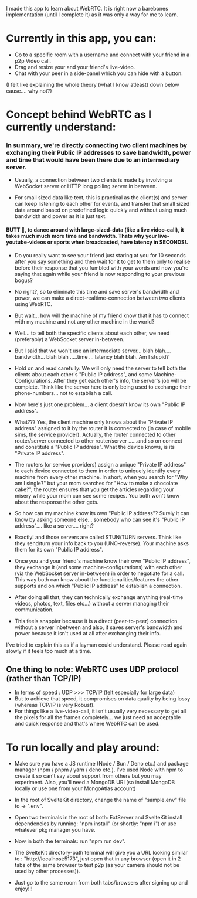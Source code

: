 I made this app to learn about WebRTC.
It is right now a barebones implementation (until I complete it) as it was only a way for me to learn.

# Currently in this app, you can:

- Go to a specific room with a username and connect with your friend in a p2p Video call.
- Drag and resize your and your friend's live-video.
- Chat with your peer in a side-panel which you can hide with a button.

(I felt like explaining the whole theory (what I know atleast) down below cause.... why not?)

# Concept behind WebRTC as I currently understand:

### In summary, we're directly connecting two client machines by exchanging their Public IP addresses to save bandwidth, power and time that would have been there due to an intermediary server.

- Usually, a connection between two clients is made by involving a WebSocket server or HTTP long polling server in between.

- For small sized data like text, this is practical as the client(s) and server can keep listening to each other for events, and transfer that small sized data around based on predefined logic quickly and without using much bandwidth and power as it is just text.

#### BUTT 🍑, to dance around with large-sized-data (like a live video-call), it takes much much more time and bandwidth. Thats why your live-youtube-videos or sports when broadcasted, have latency in SECONDS!.

- Do you really want to see your friend just staring at you for 10 seconds after you say something and then wait for it to get to them only to realise before their response that you fumbled with your words and now you're saying that again while your friend is now responding to your previous bogus?

- No right?, so to eliminate this time and save server's bandwidth and power, we can make a direct-realtime-connection between two clients using WebRTC.

- But wait... how will the machine of my friend know that it has to connect with my machine and not any other machine in the world?

- Well... to tell both the specific clients about each other, we need (preferably) a WebSocket server in-between.

- But I said that we won't use an intermediate server... blah blah.... bandwidth... blah blah .....time ... latency blah blah. Am I stupid?

- Hold on and read carefully: We will only need the server to tell both the clients about each other's "Public IP address", and some Machine-Configurations. After they get each other's info, the server's job will be complete. Think like the server here is only being used to exchange their phone-numbers... not to establish a call.

- Now here's just one problem... a client doesn't know its own "Public IP address".

- What??? Yes, the client machine only knows about the "Private IP address" assigned to it by the router it is connected to (in case of mobile sims, the service provider). Actually, the router connected to other router/server connected to other router/server ......and so on connect and constitute a "Public IP address". What the device knows, is its "Private IP address".

- The routers (or service providers) assign a unique "Private IP address" to each device connected to them in order to uniquely identify every machine from every other machine. In short, when you search for "Why am I single?" but your mom searches for "How to make a chocolate cake?", the router ensures that you get the articles regarding your misery while your mom can see some recipes. You both won't know about the response the other gets.

- So how can my machine know its own "Public IP address"? Surely it can know by asking someone else... somebody who can see it's "Public IP address".... like a server.... right?

- Exactly! and those servers are called STUN/TURN servers. Think like they send/turn your info back to you (UNO-reverse). Your machine asks them for its own "Public IP address".

- Once you and your friend's machine know their own "Public IP address", they exchange it (and some machine-configurations) with each other (via the WebSocket server in-between) in order to negotiate for a call. This way both can know about the functionalities/features the other supports and on which "Public IP address" to establish a connection.

- After doing all that, they can technically exchange anything (real-time videos, photos, text, files etc...) without a server managing their communication.

- This feels snappier because it is a direct (peer-to-peer) connection without a server inbetween and also, it saves server's bandwidth and power because it isn't used at all after exchanging their info.

I've tried to explain this as if a layman could understand. Please read again slowly if it feels too much at a time.

## One thing to note: WebRTC uses UDP protocol (rather than TCP/IP)

- In terms of speed : UDP >>> TCP/IP (felt especially for large data)
- But to achieve that speed, it compromises on data quality by being lossy (whereas TCP/IP is very Robust).
- For things like a live-video-call, it isn't usually very necessary to get all the pixels for all the frames completely... we just need an acceptable and quick response and that's where WebRTC can be used.

# To run locally and play around:

- Make sure you have a JS runtime (Node / Bun / Deno etc.) and package manager (npm / pnpm / yarn / deno etc.). I've used Node with npm to create it so can't say about support from others but you may experiment. Also, you'll need a MongoDB URI (so install MongoDB locally or use one from your MongoAtlas account)

- In the root of SvelteKit directory, change the name of "sample.env" file to -> ".env".

- Open two terminals in the root of both: ExtServer and SvelteKit install dependencies by running: "npm install" (or shortly: "npm i") or use whatever pkg manager you have.

- Now in both the terminals: run "npm run dev".

- The SvelteKit directory-path terminal will give you a URL looking similar to : "http://localhost:5173", just open that in any browser (open it in 2 tabs of the same browser to test p2p (as your camera should not be used by other processes)).

- Just go to the same room from both tabs/browsers after signing up and enjoy!!!
